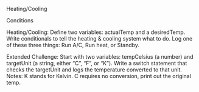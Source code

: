 Heating/Cooling

Conditions

Heating/Cooling:
Define two variables: actualTemp and a desiredTemp. Write conditionals to tell the heating & cooling system what to do. Log one of these three things: Run A/C, Run heat, or Standby.

Extended Challenge:
Start with two variables: tempCelsius (a number) and targetUnit (a string, either “C”, “F”, or “K”). Write a switch statement that checks the targetUnit and logs the temperature converted to that unit. Notes: K stands for Kelvin. C requires no conversion, print out the original temp.
